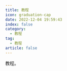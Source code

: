 ```yaml
---
title: 教程
icon: graduation-cap
date: 2022-12-04 19:59:43
index: false
category:
  - 教程
tag:
  - 教程
article: false
---
```


教程。
